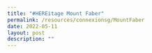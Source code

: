 ```yaml
---
title: "#HEREitage Mount Faber"
permalink: /resources/connexionsg/MountFaber
date: 2022-05-11
layout: post
description: ""
---
```

